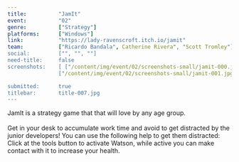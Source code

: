 ```yaml
---
title:          "JamIt"
event:          "02"
genre:          ["Strategy"]
platforms:      ["Windows"]
link:           "https://lady-ravenscroft.itch.io/jamit" 
team:           ["Ricardo Bandala", Catherine Rivera", "Scott Tromley"]
social:         ["", "", ""]
need-title:     false
screenshots:    [ ["/content/img/event/02/screenshots-small/jamit-000.jpg", "/content/img/event/02/screenshots/jamit-000.jpg"],
                ["/content/img/event/02/screenshots-small/jamit-001.jpg", "/content/img/event/02/screenshots/jamit-001.jpg"] ]

submitted:      true
titlebar:       title-007.jpg
---
```

JamIt is a strategy game that that will love by any age group.<br /><br />Get in your desk to accumulate work time and avoid to get distracted by the junior developers! You can use the following help to get them distracted: Click at the tools button to activate Watson, while active you can make contact with it to increase your health.